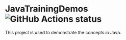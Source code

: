 # JavaTrainingDemos ![GitHub Actions status](https://github.com/eldhoseak/JavaTrainingDemos/workflows/BUILD/badge.svg)

This project is used to demonstrate the concepts in Java.
